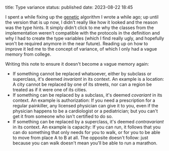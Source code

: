 title: Type variance
status: published
date: 2023-08-22 18:45

I spent a while fixing up the [genetic][] algorithm I wrote a while ago; up
until the version that is up now, I didn't really like how it looked and the reason was
the type hints. It simply didn't click to me why the classes from the implementation
weren't compatible with the protocols in the definition and why I had to create the
type variables (which I find really ugly, and hopefully won't be required anymore in the near
future). Reading up on how to improve it led me to the concept
of variance, of which I only had a vague memory from college.

Writing this note to ensure it doesn't become a vague memory again:

- If something cannot be replaced whatsoever, either by subclass or superclass, it's deemed
_invariant_ in its context. An example is a location: A city cannot be replaced
by one of its streets, nor can a region be treated as if it were one of its cities.
- If something can be replaced by a subclass, it's deemed _covariant_ in its context.
An example is authorization: If you need a prescription for a regular painkiller, any
licensed physician can give it to you, even if the physician happens to be a cardiologist or
a pediatrician; but you can't get it from someone who isn't certified to do so.
- If something can be replaced by a superclass, it's deemed _contravariant_ in its context.
An example is capacity: If you can run, it follows that you can do something that only
needs for you to walk, or for you to be able to move from place A to B at all. The opposite
doesn't follow: just because you can walk doesn't mean you'll be able to run a
marathon.

[genetic]: {filename}/Software/genetic.md
